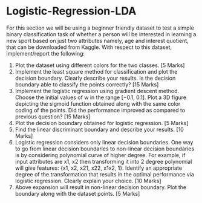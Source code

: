 # Logistic-Regression-LDA

For this section we will be using a beginner friendly dataset to test a simple binary classification task of whether a person will
be interested in learning a new sport based on just two attributes namely, age and interest quotient, that can be downloaded
from Kaggle. With respect to this dataset, implement/report the following:
1. Plot the dataset using different colors for the two classes. [5 Marks]
2. Implement the least square method for classification and plot the decision boundary. Clearly describe your results. Is the decision boundary able to classify the points correctly? [15 Marks]
3. Implement the logistic regression using gradient descent method. Choose the initial values of w in the range [−0.1, 0.1]. Plot a 3D figure depicting the sigmoid function obtained along with the same color coding of the points. Did the performance improved as compared to previous question? [15 Marks]
4. Plot the decision boundary obtained for logistic regression. [5 Marks]
5. Find the linear discriminant boundary and describe your results. [10 Marks]
6. Logistic regression considers only linear decision boundaries. One way to go from linear decision boundaries to non-linear decision boundaries is by considering polynomial curve of higher degree. For example, if input attributes are x1, x2 then transforming it into 2 degree polynomial will give features: {x1, x2, x21, x22, x1x2, 1}. Identify an appropriate degree of the transformation that results in the optimal performance via logistic regression. Clearly explain your choice. [10 Marks]
7. Above expansion will result in non-linear decision boundary. Plot the boundary along with the dataset points. [5 Marks]
